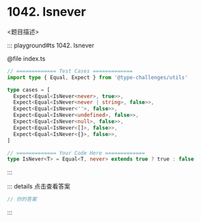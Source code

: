 # 1042. Isnever

<题目描述>

::: playground#ts 1042. Isnever

@file index.ts

```ts
// ============= Test Cases =============
import type { Equal, Expect } from '@type-challenges/utils'

type cases = [
  Expect<Equal<IsNever<never>, true>>,
  Expect<Equal<IsNever<never | string>, false>>,
  Expect<Equal<IsNever<''>, false>>,
  Expect<Equal<IsNever<undefined>, false>>,
  Expect<Equal<IsNever<null>, false>>,
  Expect<Equal<IsNever<[]>, false>>,
  Expect<Equal<IsNever<{}>, false>>,
]

// ============= Your Code Here =============
type IsNever<T> = Equal<T, never> extends true ? true : false

```

:::

::: details 点击查看答案

```ts
// 你的答案
```

:::
